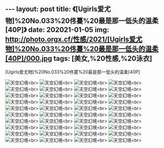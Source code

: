 ﻿---
layout: post
title: 《[Ugirls爱尤物]%20No.033%20佟蔓%20最是那一低头的温柔[40P]》
date: 202021-01-05
img: http://photo.orgx.cf/性感/2021/[Ugirls爱尤物]%20No.033%20佟蔓%20最是那一低头的温柔[40P]/000.jpg
tags: [美女,%20性感,%20泳衣]
---

[Ugirls爱尤物]%20No.033%20佟蔓%20最是那一低头的温柔[40P]



![天空幻境](http://photo.orgx.cf/性感/2021/[Ugirls爱尤物]%20No.033%20佟蔓%20最是那一低头的温柔[40P]/001.jpg%20''天空幻境'')<br>
![天空幻境](http://photo.orgx.cf/性感/2021/[Ugirls爱尤物]%20No.033%20佟蔓%20最是那一低头的温柔[40P]/002.jpg%20''天空幻境'')<br>
![天空幻境](http://photo.orgx.cf/性感/2021/[Ugirls爱尤物]%20No.033%20佟蔓%20最是那一低头的温柔[40P]/003.jpg%20''天空幻境'')<br>
![天空幻境](http://photo.orgx.cf/性感/2021/[Ugirls爱尤物]%20No.033%20佟蔓%20最是那一低头的温柔[40P]/004.jpg%20''天空幻境'')<br>
![天空幻境](http://photo.orgx.cf/性感/2021/[Ugirls爱尤物]%20No.033%20佟蔓%20最是那一低头的温柔[40P]/005.jpg%20''天空幻境'')<br>
![天空幻境](http://photo.orgx.cf/性感/2021/[Ugirls爱尤物]%20No.033%20佟蔓%20最是那一低头的温柔[40P]/006.jpg%20''天空幻境'')<br>
![天空幻境](http://photo.orgx.cf/性感/2021/[Ugirls爱尤物]%20No.033%20佟蔓%20最是那一低头的温柔[40P]/007.jpg%20''天空幻境'')<br>
![天空幻境](http://photo.orgx.cf/性感/2021/[Ugirls爱尤物]%20No.033%20佟蔓%20最是那一低头的温柔[40P]/008.jpg%20''天空幻境'')<br>
![天空幻境](http://photo.orgx.cf/性感/2021/[Ugirls爱尤物]%20No.033%20佟蔓%20最是那一低头的温柔[40P]/009.jpg%20''天空幻境'')<br>
![天空幻境](http://photo.orgx.cf/性感/2021/[Ugirls爱尤物]%20No.033%20佟蔓%20最是那一低头的温柔[40P]/010.jpg%20''天空幻境'')<br>
![天空幻境](http://photo.orgx.cf/性感/2021/[Ugirls爱尤物]%20No.033%20佟蔓%20最是那一低头的温柔[40P]/011.jpg%20''天空幻境'')<br>
![天空幻境](http://photo.orgx.cf/性感/2021/[Ugirls爱尤物]%20No.033%20佟蔓%20最是那一低头的温柔[40P]/012.jpg%20''天空幻境'')<br>
![天空幻境](http://photo.orgx.cf/性感/2021/[Ugirls爱尤物]%20No.033%20佟蔓%20最是那一低头的温柔[40P]/013.jpg%20''天空幻境'')<br>
![天空幻境](http://photo.orgx.cf/性感/2021/[Ugirls爱尤物]%20No.033%20佟蔓%20最是那一低头的温柔[40P]/014.jpg%20''天空幻境'')<br>
![天空幻境](http://photo.orgx.cf/性感/2021/[Ugirls爱尤物]%20No.033%20佟蔓%20最是那一低头的温柔[40P]/015.jpg%20''天空幻境'')<br>
![天空幻境](http://photo.orgx.cf/性感/2021/[Ugirls爱尤物]%20No.033%20佟蔓%20最是那一低头的温柔[40P]/016.jpg%20''天空幻境'')<br>
![天空幻境](http://photo.orgx.cf/性感/2021/[Ugirls爱尤物]%20No.033%20佟蔓%20最是那一低头的温柔[40P]/017.jpg%20''天空幻境'')<br>
![天空幻境](http://photo.orgx.cf/性感/2021/[Ugirls爱尤物]%20No.033%20佟蔓%20最是那一低头的温柔[40P]/018.jpg%20''天空幻境'')<br>
![天空幻境](http://photo.orgx.cf/性感/2021/[Ugirls爱尤物]%20No.033%20佟蔓%20最是那一低头的温柔[40P]/019.jpg%20''天空幻境'')<br>
![天空幻境](http://photo.orgx.cf/性感/2021/[Ugirls爱尤物]%20No.033%20佟蔓%20最是那一低头的温柔[40P]/020.jpg%20''天空幻境'')<br>
![天空幻境](http://photo.orgx.cf/性感/2021/[Ugirls爱尤物]%20No.033%20佟蔓%20最是那一低头的温柔[40P]/021.jpg%20''天空幻境'')<br>
![天空幻境](http://photo.orgx.cf/性感/2021/[Ugirls爱尤物]%20No.033%20佟蔓%20最是那一低头的温柔[40P]/022.jpg%20''天空幻境'')<br>
![天空幻境](http://photo.orgx.cf/性感/2021/[Ugirls爱尤物]%20No.033%20佟蔓%20最是那一低头的温柔[40P]/023.jpg%20''天空幻境'')<br>
![天空幻境](http://photo.orgx.cf/性感/2021/[Ugirls爱尤物]%20No.033%20佟蔓%20最是那一低头的温柔[40P]/024.jpg%20''天空幻境'')<br>
![天空幻境](http://photo.orgx.cf/性感/2021/[Ugirls爱尤物]%20No.033%20佟蔓%20最是那一低头的温柔[40P]/025.jpg%20''天空幻境'')<br>
![天空幻境](http://photo.orgx.cf/性感/2021/[Ugirls爱尤物]%20No.033%20佟蔓%20最是那一低头的温柔[40P]/026.jpg%20''天空幻境'')<br>
![天空幻境](http://photo.orgx.cf/性感/2021/[Ugirls爱尤物]%20No.033%20佟蔓%20最是那一低头的温柔[40P]/027.jpg%20''天空幻境'')<br>
![天空幻境](http://photo.orgx.cf/性感/2021/[Ugirls爱尤物]%20No.033%20佟蔓%20最是那一低头的温柔[40P]/028.jpg%20''天空幻境'')<br>
![天空幻境](http://photo.orgx.cf/性感/2021/[Ugirls爱尤物]%20No.033%20佟蔓%20最是那一低头的温柔[40P]/029.jpg%20''天空幻境'')<br>
![天空幻境](http://photo.orgx.cf/性感/2021/[Ugirls爱尤物]%20No.033%20佟蔓%20最是那一低头的温柔[40P]/030.jpg%20''天空幻境'')<br>
![天空幻境](http://photo.orgx.cf/性感/2021/[Ugirls爱尤物]%20No.033%20佟蔓%20最是那一低头的温柔[40P]/031.jpg%20''天空幻境'')<br>
![天空幻境](http://photo.orgx.cf/性感/2021/[Ugirls爱尤物]%20No.033%20佟蔓%20最是那一低头的温柔[40P]/032.jpg%20''天空幻境'')<br>
![天空幻境](http://photo.orgx.cf/性感/2021/[Ugirls爱尤物]%20No.033%20佟蔓%20最是那一低头的温柔[40P]/033.jpg%20''天空幻境'')<br>
![天空幻境](http://photo.orgx.cf/性感/2021/[Ugirls爱尤物]%20No.033%20佟蔓%20最是那一低头的温柔[40P]/034.jpg%20''天空幻境'')<br>
![天空幻境](http://photo.orgx.cf/性感/2021/[Ugirls爱尤物]%20No.033%20佟蔓%20最是那一低头的温柔[40P]/035.jpg%20''天空幻境'')<br>
![天空幻境](http://photo.orgx.cf/性感/2021/[Ugirls爱尤物]%20No.033%20佟蔓%20最是那一低头的温柔[40P]/036.jpg%20''天空幻境'')<br>
![天空幻境](http://photo.orgx.cf/性感/2021/[Ugirls爱尤物]%20No.033%20佟蔓%20最是那一低头的温柔[40P]/037.jpg%20''天空幻境'')<br>
![天空幻境](http://photo.orgx.cf/性感/2021/[Ugirls爱尤物]%20No.033%20佟蔓%20最是那一低头的温柔[40P]/038.jpg%20''天空幻境'')<br>
![天空幻境](http://photo.orgx.cf/性感/2021/[Ugirls爱尤物]%20No.033%20佟蔓%20最是那一低头的温柔[40P]/039.jpg%20''天空幻境'')<br>
![天空幻境](http://photo.orgx.cf/性感/2021/[Ugirls爱尤物]%20No.033%20佟蔓%20最是那一低头的温柔[40P]/040.jpg%20''天空幻境'')<br>